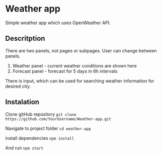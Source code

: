 # Weather app

Simple weather app which uses OpenWeather API.

## Descritption

There are two panels, not pages or subpages. User can change between panels. 
1. Weather panel - current weather conditions are shown here
2. Forecast panel - forecast for 5 days in 6h intervals

There is input, which can be used for searching weather information for desired  city.

## Instalation

Clone gitHub repository
```git clone https://github.com/YourUsername/Weather-app.git```

Navigate to project folder
```cd weather-app```

install dependencies 
```npm install```

And run
```npm start```
